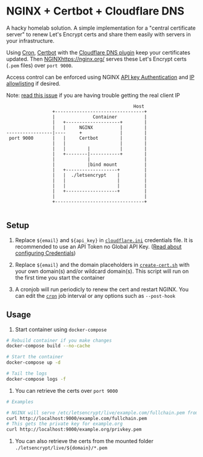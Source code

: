 # NGINX + Certbot + Cloudflare DNS

A hacky homelab solution. A simple implementation for a "central certificate
server" to renew Let's Encrypt certs and share them easily with servers in your
infrastructure.

Using [Cron](https://crontab.guru/), [Certbot](https://certbot.eff.org/) with
the [Cloudflare DNS
plugin](https://certbot-dns-cloudflare.readthedocs.io/en/stable/) keep your
certificates updated. Then [NGINX]()https://nginx.org/ serves these Let's
Encrypt certs (`.pem` files) over `port 9000`.

Access control can be enforced using NGINX [API key
Authentication](https://www.nginx.com/blog/deploying-nginx-plus-as-an-api-gateway-part-1/#implement-auth)
and [IP
allowlisting](https://nginx.org/en/docs/http/ngx_http_access_module.html) if
desired.

Note: [read this
issue](https://github.com/nginx-proxy/nginx-proxy/issues/133#issuecomment-754094932)
if you are having trouble getting the real client IP

```shell                                                                             
                                               Host                                                         
                 +---------------------------------+                                                        
                 |              Container          |                                                        
                 |   +--------------------+        |                                                        
                 |   |     NGINX          |        |                                                        
-----------------|----     +              |        |                                                        
 port 9000       |   |     Certbot        |        |                                                        
                 |   |                    |        |                                                        
                 |   |        |           |        |                                                        
                 |   +--------|-----------+        |                                                        
                 |            |                    |                                                        
                 |            |bind mount          |                                                        
                 |   +-------------------+         |                                                        
                 |   |  ./letsencrypt    |         |                                                        
                 |   |                   |         |                                                        
                 |   |                   |         |                                                        
                 |   +-------------------+         |                                                        
                 |                                 |                                                        
                 +---------------------------------+                                                                                                   
                                                                                           
````

## Setup

1. Replace `${email}` and `${api_key}` in [`cloudflare.ini`](cloudflare.ini)
   credentials file. It is recommended to use an API Token no Global API Key.
   ([Read about configuring
   Credentials](https://certbot-dns-cloudflare.readthedocs.io/en/stable/#credentials))

1. Replace `${email}` and the domain placeholders in [`create-cert.sh`](create-cert.sh) with
   your own domain(s) and/or wildcard domain(s). This script will run on the
   first time you start the container

1. A cronjob will run periodicly to renew the cert and restart NGINX. You can
   edit the [`cron`](crontab.txt) job interval or any options such as `--post-hook`

## Usage

1. Start container using `docker-compose`

  ```bash
  # Rebuild container if you make changes
  docker-compose build --no-cache

  # Start the container
  docker-compose up -d
  
  # Tail the logs
  docker-compose logs -f
  ```

1. You can retrieve the certs over `port 9000` 

  ```bash
  # Examples
  
  # NGINX will serve /etc/letsencrypt/live/example.com/fullchain.pem from disk
  curl http://localhost:9000/example.com/fullchain.pem
  # This gets the private key for example.org
  curl http://localhost:9000/example.org/privkey.pem
  ```

1. You can also retrieve the certs from the mounted folder
   `./letsencrypt/live/${domain}/*.pem`